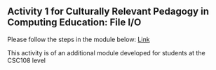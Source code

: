 ## Activity 1 for Culturally Relevant Pedagogy in Computing Education: File I/O
Please follow the steps in the module below:
[Link](<https://ecampusontario.pressbooks.pub/cscriticalpedagogies/chapter/culturally-relevant-pedagogy-in-computing-education-file-i-o/>)

This activity is of an additional module developed for students at the CSC108 level
